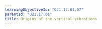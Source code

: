 ```yaml
---
learningObjectiveId: "021.17.01.07"
parentId: "021.17.01"
title: Origins of the vertical vibrations
---
```


